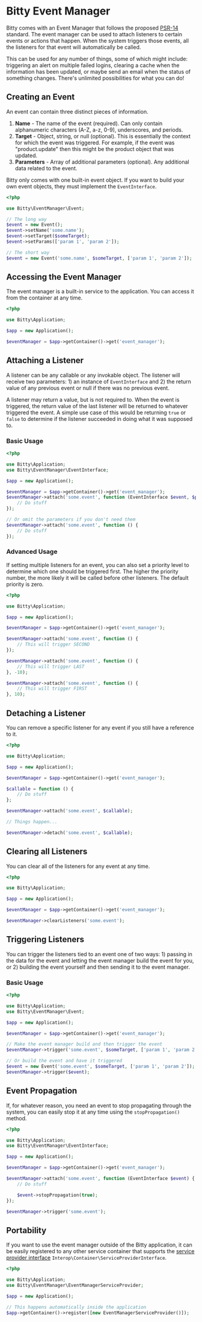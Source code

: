 # Bitty Event Manager

Bitty comes with an Event Manager that follows the proposed  [PSR-14](https://github.com/php-fig/fig-standards/blob/master/proposed/event-manager.md) standard. The event manager can be used to attach listeners to certain events or actions that happen. When the system triggers those events, all the listeners for that event will automatically be called.

This can be used for any number of things, some of which might include: triggering an alert on multiple failed logins, clearing a cache when the information has been updated, or maybe send an email when the status of something changes. There's unlimited possibilities for what you can do!

## Creating an Event

An event can contain three distinct pieces of information.

1. **Name** - The name of the event (required). Can only contain alphanumeric characters (A-Z, a-z, 0-9), underscores, and periods.
2. **Target** - Object, string, or null (optional). This is essentially the context for which the event was triggered. For example, if the event was "product.update" then this might be the product object that was updated.
3. **Parameters** - Array of additional parameters (optional). Any additional data related to the event.

Bitty only comes with one built-in event object. If you want to build your own event objects, they must implement the `EventInterface`.

```php
<?php

use Bitty\EventManager\Event;

// The long way
$event = new Event();
$event->setName('some.name');
$event->setTarget($someTarget);
$event->setParams(['param 1', 'param 2']);

// The short way
$event = new Event('some.name', $someTarget, ['param 1', 'param 2']);
```

## Accessing the Event Manager

The event manager is a built-in service to the application. You can access it from the container at any time.

```php
<?php

use Bitty\Application;

$app = new Application();

$eventManager = $app->getContainer()->get('event_manager');
```

## Attaching a Listener

A listener can be any callable or any invokable object. The listener will receive two parameters: 1) an instance of `EventInterface` and 2) the return value of any previous event or null if there was no previous event.

A listener may return a value, but is not required to. When the event is triggered, the return value of the last listener will be returned to whatever triggered the event. A simple use case of this would be returning `true` or `false` to determine if the listener succeeded in doing what it was supposed to.

### Basic Usage

```php
<?php

use Bitty\Application;
use Bitty\EventManager\EventInterface;

$app = new Application();

$eventManager = $app->getContainer()->get('event_manager');
$eventManager->attach('some.event', function (EventInterface $event, $previous = null) {
    // Do stuff
});

// Or omit the parameters if you don't need them
$eventManager->attach('some.event', function () {
    // Do stuff
});
```

### Advanced Usage

If setting multiple listeners for an event, you can also set a priority level to determine which one should be triggered first. The higher the priority number, the more likely it will be called before other listeners. The default priority is zero.

```php
<?php

use Bitty\Application;

$app = new Application();

$eventManager = $app->getContainer()->get('event_manager');

$eventManager->attach('some.event', function () {
    // This will trigger SECOND
});

$eventManager->attach('some.event', function () {
    // This will trigger LAST
}, -10);

$eventManager->attach('some.event', function () {
    // This will trigger FIRST
}, 10);
```

## Detaching a Listener

You can remove a specific listener for any event if you still have a reference to it.

```php
<?php

use Bitty\Application;

$app = new Application();

$eventManager = $app->getContainer()->get('event_manager');

$callable = function () {
    // Do stuff
};

$eventManager->attach('some.event', $callable);

// Things happen...

$eventManager->detach('some.event', $callable);
```

## Clearing all Listeners

You can clear all of the listeners for any event at any time.

```php
<?php

use Bitty\Application;

$app = new Application();

$eventManager = $app->getContainer()->get('event_manager');

$eventManager->clearListeners('some.event');
```

## Triggering Listeners

You can trigger the listeners tied to an event one of two ways: 1) passing in the data for the event and letting the event manager build the event for you, or 2) building the event yourself and then sending it to the event manager.

### Basic Usage

```php
<?php

use Bitty\Application;
use Bitty\EventManager\Event;

$app = new Application();

$eventManager = $app->getContainer()->get('event_manager');

// Make the event manager build and then trigger the event
$eventManager->trigger('some.event', $someTarget, ['param 1', 'param 2']);

// Or build the event and have it triggered
$event = new Event('some.event', $someTarget, ['param 1', 'param 2']);
$eventManager->trigger($event);
```

## Event Propagation

If, for whatever reason, you need an event to stop propagating through the system, you can easily stop it at any time using the `stopPropagation()` method.

```php
<?php

use Bitty\Application;
use Bitty\EventManager\EventInterface;

$app = new Application();

$eventManager = $app->getContainer()->get('event_manager');

$eventManager->attach('some.event', function (EventInterface $event) {
    // Do stuff

    $event->stopPropagation(true);
});

$eventManager->trigger('some.event');
```

## Portability

If you want to use the event manager outside of the Bitty application, it can be easily registered to any other service container that supports the [service provider interface](https://github.com/container-interop/service-provider) `Interop\Container\ServiceProviderInterface`.

```php
<?php

use Bitty\Application;
use Bitty\EventManager\EventManagerServiceProvider;

$app = new Application();

// This happens automatically inside the application
$app->getContainer()->register([new EventManagerServiceProvider()]);
```
